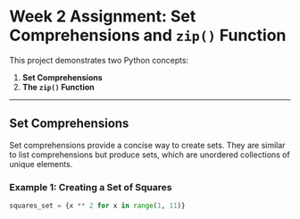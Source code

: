 # Week 2 Assignment: Set Comprehensions and `zip()` Function

This project demonstrates two Python concepts:
1. **Set Comprehensions**
2. **The `zip()` Function**

---

## **Set Comprehensions**
Set comprehensions provide a concise way to create sets. They are similar to list comprehensions but produce sets, which are unordered collections of unique elements.

### Example 1: Creating a Set of Squares
```python
squares_set = {x ** 2 for x in range(1, 11)}
